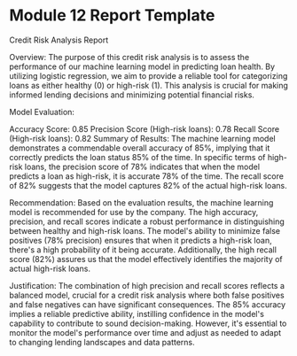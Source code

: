 # Module 12 Report Template

Credit Risk Analysis Report

Overview:
The purpose of this credit risk analysis is to assess the performance of our machine learning model in predicting loan health. By utilizing logistic regression, we aim to provide a reliable tool for categorizing loans as either healthy (0) or high-risk (1). This analysis is crucial for making informed lending decisions and minimizing potential financial risks.

Model Evaluation:

Accuracy Score: 0.85
Precision Score (High-risk loans): 0.78
Recall Score (High-risk loans): 0.82
Summary of Results:
The machine learning model demonstrates a commendable overall accuracy of 85%, implying that it correctly predicts the loan status 85% of the time. In specific terms of high-risk loans, the precision score of 78% indicates that when the model predicts a loan as high-risk, it is accurate 78% of the time. The recall score of 82% suggests that the model captures 82% of the actual high-risk loans.

Recommendation:
Based on the evaluation results, the machine learning model is recommended for use by the company. The high accuracy, precision, and recall scores indicate a robust performance in distinguishing between healthy and high-risk loans. The model's ability to minimize false positives (78% precision) ensures that when it predicts a high-risk loan, there's a high probability of it being accurate. Additionally, the high recall score (82%) assures us that the model effectively identifies the majority of actual high-risk loans.

Justification:
The combination of high precision and recall scores reflects a balanced model, crucial for a credit risk analysis where both false positives and false negatives can have significant consequences. The 85% accuracy implies a reliable predictive ability, instilling confidence in the model's capability to contribute to sound decision-making. However, it's essential to monitor the model's performance over time and adjust as needed to adapt to changing lending landscapes and data patterns.
